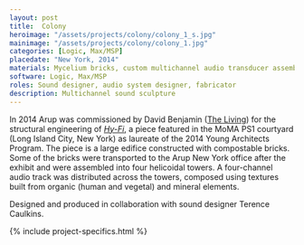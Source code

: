 ```yaml
---
layout: post
title:  Colony
heroimage: "/assets/projects/colony/colony_1_s.jpg"
mainimage: "/assets/projects/colony/colony_1.jpg"
categories: [Logic, Max/MSP]
placedate: "New York, 2014"
materials: Mycelium bricks, custom multichannel audio transducer assembly, computer
software: Logic, Max/MSP
roles: Sound designer, audio system designer, fabricator
description: Multichannel sound sculpture
---
```

<div class="project-narrative">
<p>In 2014 Arup was commissioned by David Benjamin (<a href="http://www.thelivingnewyork.com/">The Living</a>) for the structural engineering of <span style="font-style: italic;"><a href="https://www.arup.com/news-and-events/hyfi-reinvents-the-brick">Hy-Fi</a></span>, a piece featured in the MoMA PS1 courtyard (Long Island City, New York) as laureate of the 2014 Young Architects Program. The piece is a large edifice constructed with compostable bricks. Some of the bricks were transported to the Arup New York office after the exhibit and were assembled into four helicoidal towers. A four-channel audio track was distributed across the towers, composed using textures built from organic (human and vegetal) and mineral elements.</p>

<p>Designed and produced in collaboration with sound designer Terence Caulkins.</p>
</div>

{% include project-specifics.html %}